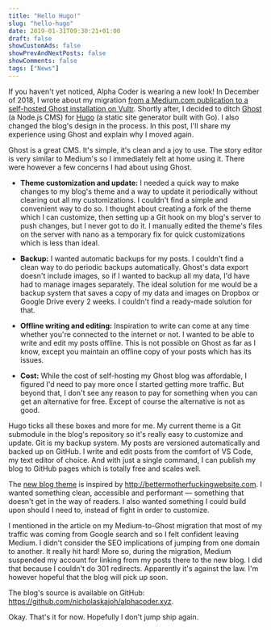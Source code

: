 ```yaml
---
title: "Hello Hugo!"
slug: "hello-hugo"
date: 2019-01-31T09:30:21+01:00
draft: false
showCustomAds: false
showPrevAndNextPosts: false
showComments: false
tags: ["News"]
---
```


If you haven't yet noticed, Alpha Coder is wearing a new look! In December of 2018, I wrote about my migration [from a Medium.com publication to a self-hosted Ghost installation on Vultr](/from-medium-to-ghost). Shortly after, I decided to ditch [Ghost](http://ghost.org) (a Node.js CMS) for [Hugo](http://gohugo.io) (a static site generator built with Go). I also changed the blog's design in the process. In this post, I'll share my experience using Ghost and explain why I moved again.

Ghost is a great CMS. It's simple, it's clean and a joy to use. The story editor is very similar to Medium's so I immediately felt at home using it. There were however a few concerns I had about using Ghost.

- __Theme customization and update:__ I needed a quick way to make changes to my blog's theme and a way to update it periodically without clearing out all my customizations. I couldn't find a simple and convenient way to do so. I thought about creating a fork of the theme which I can customize, then setting up a Git hook on my blog's server to push changes, but I never got to do it. I manually edited the theme's files on the server with nano as a temporary fix for quick customizations which is less than ideal.

- __Backup:__ I wanted automatic backups for my posts. I couldn't find a clean way to do periodic backups automatically. Ghost's data export doesn't include images, so if I wanted to backup all my data, I'd have had to manage images separately. The ideal solution for me would be a backup system that saves a copy of my data and images on Dropbox or Google Drive every 2 weeks. I couldn't find a ready-made solution for that.

- __Offline writing and editing:__ Inspiration to write can come at any time whether you're connected to the internet or not. I wanted to be able to write and edit my posts offline. This is not possible on Ghost as far as I know, except you maintain an offline copy of your posts which has its issues.

- __Cost:__ While the cost of self-hosting my Ghost blog was affordable, I figured I'd need to pay more once I started getting more traffic. But beyond that, I don't see any reason to pay for something when you can get an alternative for free. Except of course the alternative is not as good.

Hugo ticks all these boxes and more for me. My current theme is a Git submodule in the blog's repository so it's really easy to customize and update. Git is my backup system. My posts are versioned automatically and backed up on GitHub. I write and edit posts from the comfort of VS Code, my text editor of choice. And with just a single command, I can publish my blog to GitHub pages which is totally free and scales well.

The [new blog theme](https://github.com/nicholaskajoh/simple-hugo-theme) is inspired by http://bettermotherfuckingwebsite.com. I wanted something clean, accessible and performant — something that doesn't get in the way of readers. I also wanted something I could build upon should I need to, instead of fight in order to customize.

I mentioned in the article on my Medium-to-Ghost migration that most of my traffic was coming from Google search and so I felt confident leaving Medium. I didn't consider the SEO implications of jumping from one domain to another. It really hit hard! More so, during the migration, Medium suspended my account for linking from my posts there to the new blog. I did that because I couldn't do 301 redirects. Apparently it's against the law. I'm however hopeful that the blog will pick up soon.

The blog's source is available on GitHub: https://github.com/nicholaskajoh/alphacoder.xyz.

Okay. That's it for now. Hopefully I don't jump ship again.
